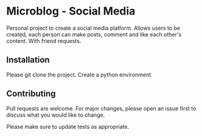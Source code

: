 # Microblog - Social Media

Personal project to create a social media platform. Allows users to be created, each person can make posts, comment and like each other's content. With friend requests. 

## Installation

Please git clone the project. Create a python environment.

## Contributing
Pull requests are welcome. For major changes, please open an issue first to discuss what you would like to change.

Please make sure to update tests as appropriate.
